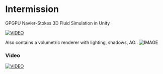 # Intermission
GPGPU Navier-Stokes 3D Fluid Simulation in Unity

[![VIDEO](https://img.youtube.com/vi/HnqBeA6R-M8/0.jpg)](https://www.youtube.com/watch?v=HnqBeA6R-M8)

Also contains a volumetric renderer with lighting, shadows, AO..
![IMAGE](http://i.imgur.com/yHPrfIW.png)

### Video

[![VIDEO](https://img.youtube.com/vi/bpzqkzs70XM/0.jpg)](https://www.youtube.com/watch?v=bpzqkzs70XM)

